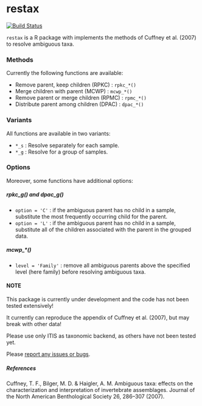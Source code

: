 restax
=============


[![Build Status](https://travis-ci.org/EDiLD/restax.png)](https://travis-ci.org/EDiLD/restax)

`restax` is a R package with implements the methods of Cuffney et al. (2007) to
resolve ambiguous taxa.

### Methods
Currently the following functions are available:

+ Remove parent, keep children (RPKC) : `rpkc_*()`
+ Merge children with parent (MCWP) : `mcwp_*()`
+ Remove parent or merge children (RPMC) : `rpmc_*()`
+ Distribute parent among children (DPAC) : `dpac_*()`

### Variants
All functions are available in two variants:

+ `*_s` : Resolve separately for each sample.
+ `*_g` : Resolve for a group of samples.

### Options
Moreover, some functions have additional options:

##### rpkc_g() and dpac_g()
+ `option = 'C'` : if the ambiguous parent has no child in a sample, 
substitute the most frequently occurring child for the parent.
+ `option = 'L'` : if the ambiguous parent has no child in a sample, 
substitute all of the children associated with the parent in the grouped data.

##### mcwp_*()

+ `level = 'Family'` : remove all ambiguous parents above the specified level 
(here family) before resolving ambiguous taxa.


#### NOTE
This package is currently under development and the code has not been tested extensively!

It currently can reproduce the appendix of Cuffney et al. (2007), but may break with other data!

Please use only ITIS as taxonomic backend, as others have not been tested yet.

Please [report any issues or bugs](https://github.com/EDiLD/restax/issues).


##### References
Cuffney, T. F., Bilger, M. D. & Haigler, A. M. Ambiguous taxa: effects on the characterization and interpretation of invertebrate assemblages. Journal of the North American Benthological Society 26, 286–307 (2007).
